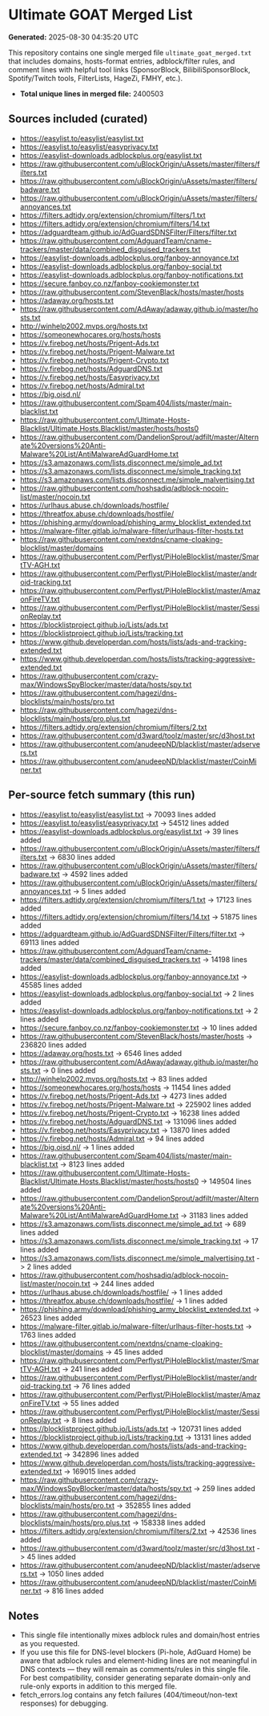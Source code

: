 # Ultimate GOAT Merged List

**Generated:** 2025-08-30 04:35:20 UTC

This repository contains one single merged file `ultimate_goat_merged.txt` that includes domains, hosts-format entries, adblock/filter rules, and comment lines with helpful tool links (SponsorBlock, BilibiliSponsorBlock, Spotify/Twitch tools, FilterLists, HageZi, FMHY, etc.).

- **Total unique lines in merged file:** 2400503

## Sources included (curated)
- https://easylist.to/easylist/easylist.txt
- https://easylist.to/easylist/easyprivacy.txt
- https://easylist-downloads.adblockplus.org/easylist.txt
- https://raw.githubusercontent.com/uBlockOrigin/uAssets/master/filters/filters.txt
- https://raw.githubusercontent.com/uBlockOrigin/uAssets/master/filters/badware.txt
- https://raw.githubusercontent.com/uBlockOrigin/uAssets/master/filters/annoyances.txt
- https://filters.adtidy.org/extension/chromium/filters/1.txt
- https://filters.adtidy.org/extension/chromium/filters/14.txt
- https://adguardteam.github.io/AdGuardSDNSFilter/Filters/filter.txt
- https://raw.githubusercontent.com/AdguardTeam/cname-trackers/master/data/combined_disguised_trackers.txt
- https://easylist-downloads.adblockplus.org/fanboy-annoyance.txt
- https://easylist-downloads.adblockplus.org/fanboy-social.txt
- https://easylist-downloads.adblockplus.org/fanboy-notifications.txt
- https://secure.fanboy.co.nz/fanboy-cookiemonster.txt
- https://raw.githubusercontent.com/StevenBlack/hosts/master/hosts
- https://adaway.org/hosts.txt
- https://raw.githubusercontent.com/AdAway/adaway.github.io/master/hosts.txt
- http://winhelp2002.mvps.org/hosts.txt
- https://someonewhocares.org/hosts/hosts
- https://v.firebog.net/hosts/Prigent-Ads.txt
- https://v.firebog.net/hosts/Prigent-Malware.txt
- https://v.firebog.net/hosts/Prigent-Crypto.txt
- https://v.firebog.net/hosts/AdguardDNS.txt
- https://v.firebog.net/hosts/Easyprivacy.txt
- https://v.firebog.net/hosts/Admiral.txt
- https://big.oisd.nl/
- https://raw.githubusercontent.com/Spam404/lists/master/main-blacklist.txt
- https://raw.githubusercontent.com/Ultimate-Hosts-Blacklist/Ultimate.Hosts.Blacklist/master/hosts/hosts0
- https://raw.githubusercontent.com/DandelionSprout/adfilt/master/Alternate%20versions%20Anti-Malware%20List/AntiMalwareAdGuardHome.txt
- https://s3.amazonaws.com/lists.disconnect.me/simple_ad.txt
- https://s3.amazonaws.com/lists.disconnect.me/simple_tracking.txt
- https://s3.amazonaws.com/lists.disconnect.me/simple_malvertising.txt
- https://raw.githubusercontent.com/hoshsadiq/adblock-nocoin-list/master/nocoin.txt
- https://urlhaus.abuse.ch/downloads/hostfile/
- https://threatfox.abuse.ch/downloads/hostfile/
- https://phishing.army/download/phishing_army_blocklist_extended.txt
- https://malware-filter.gitlab.io/malware-filter/urlhaus-filter-hosts.txt
- https://raw.githubusercontent.com/nextdns/cname-cloaking-blocklist/master/domains
- https://raw.githubusercontent.com/Perflyst/PiHoleBlocklist/master/SmartTV-AGH.txt
- https://raw.githubusercontent.com/Perflyst/PiHoleBlocklist/master/android-tracking.txt
- https://raw.githubusercontent.com/Perflyst/PiHoleBlocklist/master/AmazonFireTV.txt
- https://raw.githubusercontent.com/Perflyst/PiHoleBlocklist/master/SessionReplay.txt
- https://blocklistproject.github.io/Lists/ads.txt
- https://blocklistproject.github.io/Lists/tracking.txt
- https://www.github.developerdan.com/hosts/lists/ads-and-tracking-extended.txt
- https://www.github.developerdan.com/hosts/lists/tracking-aggressive-extended.txt
- https://raw.githubusercontent.com/crazy-max/WindowsSpyBlocker/master/data/hosts/spy.txt
- https://raw.githubusercontent.com/hagezi/dns-blocklists/main/hosts/pro.txt
- https://raw.githubusercontent.com/hagezi/dns-blocklists/main/hosts/pro.plus.txt
- https://filters.adtidy.org/extension/chromium/filters/2.txt
- https://raw.githubusercontent.com/d3ward/toolz/master/src/d3host.txt
- https://raw.githubusercontent.com/anudeepND/blacklist/master/adservers.txt
- https://raw.githubusercontent.com/anudeepND/blacklist/master/CoinMiner.txt

## Per-source fetch summary (this run)
- https://easylist.to/easylist/easylist.txt -> 70093 lines added
- https://easylist.to/easylist/easyprivacy.txt -> 54512 lines added
- https://easylist-downloads.adblockplus.org/easylist.txt -> 39 lines added
- https://raw.githubusercontent.com/uBlockOrigin/uAssets/master/filters/filters.txt -> 6830 lines added
- https://raw.githubusercontent.com/uBlockOrigin/uAssets/master/filters/badware.txt -> 4592 lines added
- https://raw.githubusercontent.com/uBlockOrigin/uAssets/master/filters/annoyances.txt -> 5 lines added
- https://filters.adtidy.org/extension/chromium/filters/1.txt -> 17123 lines added
- https://filters.adtidy.org/extension/chromium/filters/14.txt -> 51875 lines added
- https://adguardteam.github.io/AdGuardSDNSFilter/Filters/filter.txt -> 69113 lines added
- https://raw.githubusercontent.com/AdguardTeam/cname-trackers/master/data/combined_disguised_trackers.txt -> 14198 lines added
- https://easylist-downloads.adblockplus.org/fanboy-annoyance.txt -> 45585 lines added
- https://easylist-downloads.adblockplus.org/fanboy-social.txt -> 2 lines added
- https://easylist-downloads.adblockplus.org/fanboy-notifications.txt -> 2 lines added
- https://secure.fanboy.co.nz/fanboy-cookiemonster.txt -> 10 lines added
- https://raw.githubusercontent.com/StevenBlack/hosts/master/hosts -> 236820 lines added
- https://adaway.org/hosts.txt -> 6546 lines added
- https://raw.githubusercontent.com/AdAway/adaway.github.io/master/hosts.txt -> 0 lines added
- http://winhelp2002.mvps.org/hosts.txt -> 83 lines added
- https://someonewhocares.org/hosts/hosts -> 11454 lines added
- https://v.firebog.net/hosts/Prigent-Ads.txt -> 4273 lines added
- https://v.firebog.net/hosts/Prigent-Malware.txt -> 225902 lines added
- https://v.firebog.net/hosts/Prigent-Crypto.txt -> 16238 lines added
- https://v.firebog.net/hosts/AdguardDNS.txt -> 131096 lines added
- https://v.firebog.net/hosts/Easyprivacy.txt -> 13870 lines added
- https://v.firebog.net/hosts/Admiral.txt -> 94 lines added
- https://big.oisd.nl/ -> 1 lines added
- https://raw.githubusercontent.com/Spam404/lists/master/main-blacklist.txt -> 8123 lines added
- https://raw.githubusercontent.com/Ultimate-Hosts-Blacklist/Ultimate.Hosts.Blacklist/master/hosts/hosts0 -> 149504 lines added
- https://raw.githubusercontent.com/DandelionSprout/adfilt/master/Alternate%20versions%20Anti-Malware%20List/AntiMalwareAdGuardHome.txt -> 31183 lines added
- https://s3.amazonaws.com/lists.disconnect.me/simple_ad.txt -> 689 lines added
- https://s3.amazonaws.com/lists.disconnect.me/simple_tracking.txt -> 17 lines added
- https://s3.amazonaws.com/lists.disconnect.me/simple_malvertising.txt -> 2 lines added
- https://raw.githubusercontent.com/hoshsadiq/adblock-nocoin-list/master/nocoin.txt -> 244 lines added
- https://urlhaus.abuse.ch/downloads/hostfile/ -> 1 lines added
- https://threatfox.abuse.ch/downloads/hostfile/ -> 1 lines added
- https://phishing.army/download/phishing_army_blocklist_extended.txt -> 26523 lines added
- https://malware-filter.gitlab.io/malware-filter/urlhaus-filter-hosts.txt -> 1763 lines added
- https://raw.githubusercontent.com/nextdns/cname-cloaking-blocklist/master/domains -> 45 lines added
- https://raw.githubusercontent.com/Perflyst/PiHoleBlocklist/master/SmartTV-AGH.txt -> 241 lines added
- https://raw.githubusercontent.com/Perflyst/PiHoleBlocklist/master/android-tracking.txt -> 76 lines added
- https://raw.githubusercontent.com/Perflyst/PiHoleBlocklist/master/AmazonFireTV.txt -> 55 lines added
- https://raw.githubusercontent.com/Perflyst/PiHoleBlocklist/master/SessionReplay.txt -> 8 lines added
- https://blocklistproject.github.io/Lists/ads.txt -> 120731 lines added
- https://blocklistproject.github.io/Lists/tracking.txt -> 13131 lines added
- https://www.github.developerdan.com/hosts/lists/ads-and-tracking-extended.txt -> 342896 lines added
- https://www.github.developerdan.com/hosts/lists/tracking-aggressive-extended.txt -> 169015 lines added
- https://raw.githubusercontent.com/crazy-max/WindowsSpyBlocker/master/data/hosts/spy.txt -> 259 lines added
- https://raw.githubusercontent.com/hagezi/dns-blocklists/main/hosts/pro.txt -> 352855 lines added
- https://raw.githubusercontent.com/hagezi/dns-blocklists/main/hosts/pro.plus.txt -> 158338 lines added
- https://filters.adtidy.org/extension/chromium/filters/2.txt -> 42536 lines added
- https://raw.githubusercontent.com/d3ward/toolz/master/src/d3host.txt -> 45 lines added
- https://raw.githubusercontent.com/anudeepND/blacklist/master/adservers.txt -> 1050 lines added
- https://raw.githubusercontent.com/anudeepND/blacklist/master/CoinMiner.txt -> 816 lines added

## Notes
- This single file intentionally mixes adblock rules and domain/host entries as you requested.
- If you use this file for DNS-level blockers (Pi-hole, AdGuard Home) be aware that adblock rules and element-hiding lines are not meaningful in DNS contexts — they will remain as comments/rules in this single file. For best compatibility, consider generating separate domain-only and rule-only exports in addition to this merged file.
- fetch_errors.log contains any fetch failures (404/timeout/non-text responses) for debugging.
